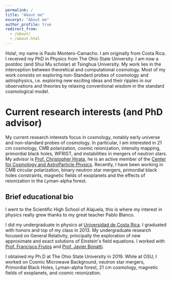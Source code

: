 ```yaml
---
permalink: /
title: "About me"
excerpt: "About me"
author_profile: true
redirect_from: 
  - /about/
  - /about.html
---
```


Hola!, my name is Paulo Montero-Camacho. I am originally from Costa Rica. I received my PhD in Physics from The Ohio State University. I am now a postdoc (and Shui Mu scholar) at Tsinghua University. My work lies in the interception between theoretical and computational cosmology.  Most of my work consists on exploring non-Standard probes of cosmology and astrophysics, i.e. exploring new exciting ideas and their ripples in our observations and theories by relaxing conventional wisdom in the standard cosmological model.  

Current research interests (and PhD advisor)
======
My current research interests focus in cosmology, notably early universe and non-standard probes of cosmology. In particular, I am interested in 21 cm cosmology, CMB polarization, cosmic reionization, intensity mapping, primordial black holes, WFRIST, and instabilities in mergers of neutron stars. My advisor is [Prof. Christopher Hirata](https://hirata10.github.io/), he is an active member of the [Center for Cosmology and AstroParticle Physics](https://ccapp.osu.edu/). Recently, I have been working in CMB circular polarization, binary neutron star mergers, primordial black holes constraints, magnetic fields of exoplanets and the effects of reionization in the Lyman-alpha forest.


Brief educational bio
------
I went to the Scientific High School of Alajuela, this is where my interest in physics really grew thanks to my great teacher Pablo Blanco. 

I did my undergraduate in physics at [Universidad de Costa Rica](https://www.ucr.ac.cr/). I graduated with honors and top of my class in 2013. My undergraduate research focused on General Relativity, principally the exploration of new approximate and exact solutions of Einstein's field equations. I worked with [Prof. Francisco Frutos](https://scholar.google.com/citations?user=v266pX8AAAAJ&hl) and [Prof. Javier Bonatti](https://www.researchgate.net/profile/Javier_Bonatti-Gonzalez).

I obtained my Ph.D at The Ohio State University in 2019. While at OSU, I worked on Cosmic Microwave Background, neutron star mergers, Primordial Black Holes, Lyman-alpha forest, 21 cm cosmology, magnetic fields of exoplanets, and cosmic reionization. 
